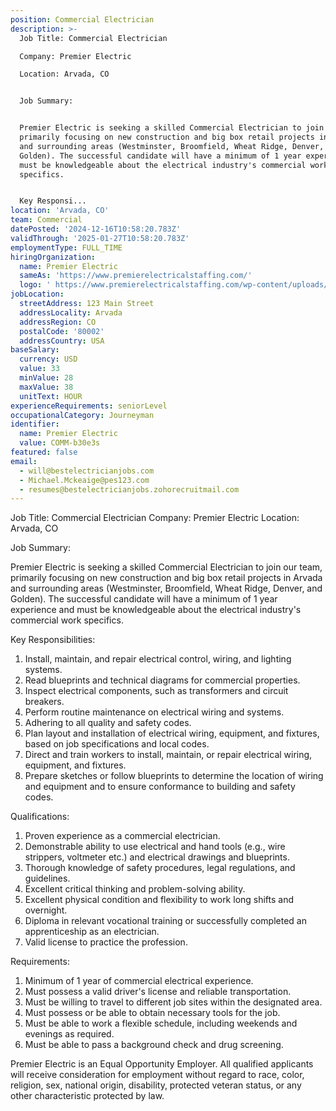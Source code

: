 ```yaml
---
position: Commercial Electrician
description: >-
  Job Title: Commercial Electrician

  Company: Premier Electric

  Location: Arvada, CO 


  Job Summary: 


  Premier Electric is seeking a skilled Commercial Electrician to join our team,
  primarily focusing on new construction and big box retail projects in Arvada
  and surrounding areas (Westminster, Broomfield, Wheat Ridge, Denver, and
  Golden). The successful candidate will have a minimum of 1 year experience and
  must be knowledgeable about the electrical industry's commercial work
  specifics.


  Key Responsi...
location: 'Arvada, CO'
team: Commercial
datePosted: '2024-12-16T10:58:20.783Z'
validThrough: '2025-01-27T10:58:20.783Z'
employmentType: FULL_TIME
hiringOrganization:
  name: Premier Electric
  sameAs: 'https://www.premierelectricalstaffing.com/'
  logo: ' https://www.premierelectricalstaffing.com/wp-content/uploads/2020/05/Premier-Electrical-Staffing-logo.png'
jobLocation:
  streetAddress: 123 Main Street
  addressLocality: Arvada
  addressRegion: CO
  postalCode: '80002'
  addressCountry: USA
baseSalary:
  currency: USD
  value: 33
  minValue: 28
  maxValue: 38
  unitText: HOUR
experienceRequirements: seniorLevel
occupationalCategory: Journeyman
identifier:
  name: Premier Electric
  value: COMM-b30e3s
featured: false
email:
  - will@bestelectricianjobs.com
  - Michael.Mckeaige@pes123.com
  - resumes@bestelectricianjobs.zohorecruitmail.com
---
```




Job Title: Commercial Electrician
Company: Premier Electric
Location: Arvada, CO 

Job Summary: 

Premier Electric is seeking a skilled Commercial Electrician to join our team, primarily focusing on new construction and big box retail projects in Arvada and surrounding areas (Westminster, Broomfield, Wheat Ridge, Denver, and Golden). The successful candidate will have a minimum of 1 year experience and must be knowledgeable about the electrical industry's commercial work specifics.

Key Responsibilities:

1. Install, maintain, and repair electrical control, wiring, and lighting systems.
2. Read blueprints and technical diagrams for commercial properties.
3. Inspect electrical components, such as transformers and circuit breakers.
4. Perform routine maintenance on electrical wiring and systems.
5. Adhering to all quality and safety codes.
6. Plan layout and installation of electrical wiring, equipment, and fixtures, based on job specifications and local codes.
7. Direct and train workers to install, maintain, or repair electrical wiring, equipment, and fixtures.
8. Prepare sketches or follow blueprints to determine the location of wiring and equipment and to ensure conformance to building and safety codes.

Qualifications:

1. Proven experience as a commercial electrician.
2. Demonstrable ability to use electrical and hand tools (e.g., wire strippers, voltmeter etc.) and electrical drawings and blueprints.
3. Thorough knowledge of safety procedures, legal regulations, and guidelines.
4. Excellent critical thinking and problem-solving ability.
5. Excellent physical condition and flexibility to work long shifts and overnight.
6. Diploma in relevant vocational training or successfully completed an apprenticeship as an electrician.
7. Valid license to practice the profession.

Requirements:

1. Minimum of 1 year of commercial electrical experience.
2. Must possess a valid driver's license and reliable transportation.
3. Must be willing to travel to different job sites within the designated area.
4. Must possess or be able to obtain necessary tools for the job.
5. Must be able to work a flexible schedule, including weekends and evenings as required.
6. Must be able to pass a background check and drug screening.

Premier Electric is an Equal Opportunity Employer. All qualified applicants will receive consideration for employment without regard to race, color, religion, sex, national origin, disability, protected veteran status, or any other characteristic protected by law.
